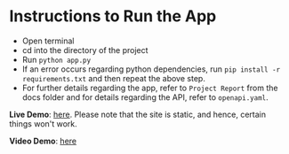 # Instructions to Run the App

* Open terminal
* cd into the directory of the project
* Run ```python app.py```
* If an error occurs regarding python dependencies, run ```pip install -r requirements.txt``` and then repeat the above step.
* For further details regarding the app, refer to ```Project Report``` from the docs folder and for details regarding the API, refer to ```openapi.yaml```.

**Live Demo**: [here](https://sherrys997.github.io/blog-lite.github.io/). Please note that the site is static, and hence, certain things won't work.

**Video Demo**: [here](https://youtu.be/qKDkoAXw8gY)
